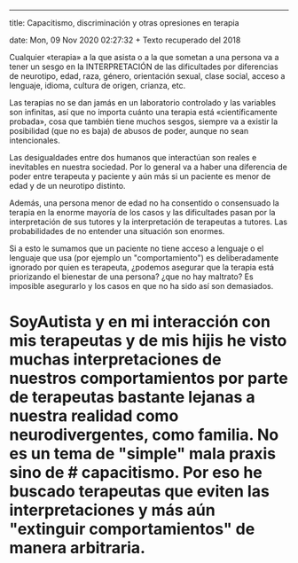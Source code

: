 ---

title: Capacitismo, discriminación y otras opresiones en terapia

date: Mon, 09 Nov 2020 02:27:32 +
Texto recuperado del 2018 

Cualquier «terapia» a la que asista o a la que sometan a una persona va a tener un sesgo en la INTERPRETACIÓN de las dificultades por diferencias de neurotipo, edad, raza, género, orientación sexual, clase social, acceso a lenguaje, idioma, cultura de origen, crianza, etc. 

Las terapias no se dan jamás en un laboratorio controlado y las variables son infinitas, así que no importa cuánto una terapia está «científicamente probada», cosa que también tiene muchos sesgos, siempre va a existir la posibilidad (que no es baja) de abusos de poder, aunque no sean intencionales. <br />

Las desigualdades entre dos humanos que interactúan son reales e inevitables en nuestra sociedad. Por lo general va a haber una diferencia de poder entre terapeuta y paciente y aún más si un paciente es menor de edad y de un neurotipo distinto. 

Además, una persona menor de edad no ha consentido o consensuado la terapia en la enorme mayoría de los casos y las dificultades pasan por la interpretación de sus tutores y la interpretación de terapeutas a tutores. Las probabilidades de no entender una situación son enormes. 

Si a esto le sumamos que un paciente no tiene acceso a lenguaje o el lenguaje que usa (por ejemplo un "comportamiento") es deliberadamente ignorado por quien es terapeuta, ¿podemos asegurar que la terapia está priorizando el bienestar de una persona? ¿que no hay maltrato? Es imposible asegurarlo y los casos en que no ha sido así son demasiados.

# SoyAutista y en mi interacción con mis terapeutas y de mis hijis he visto muchas interpretaciones de nuestros comportamientos por parte de terapeutas bastante lejanas a nuestra realidad como neurodivergentes, como familia. No es un tema de "simple" mala praxis sino de # capacitismo. Por eso he buscado terapeutas que eviten las interpretaciones y más aún "extinguir comportamientos" de manera arbitraria.

